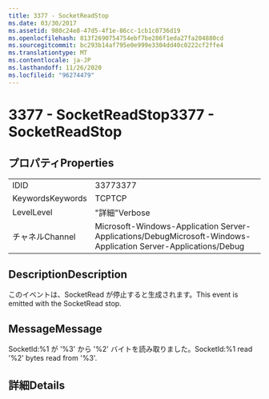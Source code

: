 ```yaml
---
title: 3377 - SocketReadStop
ms.date: 03/30/2017
ms.assetid: 980c24e8-47d5-4f1e-86cc-1cb1c0736d19
ms.openlocfilehash: 813f2690754754ebf7be286f1eda27fa204880cd
ms.sourcegitcommit: bc293b14af795e0e999e3304dd40c0222cf2ffe4
ms.translationtype: MT
ms.contentlocale: ja-JP
ms.lasthandoff: 11/26/2020
ms.locfileid: "96274479"
---
```

# <a name="3377---socketreadstop"></a><span data-ttu-id="455d2-102">3377 - SocketReadStop</span><span class="sxs-lookup"><span data-stu-id="455d2-102">3377 - SocketReadStop</span></span>

## <a name="properties"></a><span data-ttu-id="455d2-103">プロパティ</span><span class="sxs-lookup"><span data-stu-id="455d2-103">Properties</span></span>  
  
|||  
|-|-|  
|<span data-ttu-id="455d2-104">ID</span><span class="sxs-lookup"><span data-stu-id="455d2-104">ID</span></span>|<span data-ttu-id="455d2-105">3377</span><span class="sxs-lookup"><span data-stu-id="455d2-105">3377</span></span>|  
|<span data-ttu-id="455d2-106">Keywords</span><span class="sxs-lookup"><span data-stu-id="455d2-106">Keywords</span></span>|<span data-ttu-id="455d2-107">TCP</span><span class="sxs-lookup"><span data-stu-id="455d2-107">TCP</span></span>|  
|<span data-ttu-id="455d2-108">Level</span><span class="sxs-lookup"><span data-stu-id="455d2-108">Level</span></span>|<span data-ttu-id="455d2-109">"詳細"</span><span class="sxs-lookup"><span data-stu-id="455d2-109">Verbose</span></span>|  
|<span data-ttu-id="455d2-110">チャネル</span><span class="sxs-lookup"><span data-stu-id="455d2-110">Channel</span></span>|<span data-ttu-id="455d2-111">Microsoft-Windows-Application Server-Applications/Debug</span><span class="sxs-lookup"><span data-stu-id="455d2-111">Microsoft-Windows-Application Server-Applications/Debug</span></span>|  
  
## <a name="description"></a><span data-ttu-id="455d2-112">Description</span><span class="sxs-lookup"><span data-stu-id="455d2-112">Description</span></span>  

 <span data-ttu-id="455d2-113">このイベントは、SocketRead が停止すると生成されます。</span><span class="sxs-lookup"><span data-stu-id="455d2-113">This event is emitted with the SocketRead stop.</span></span>  
  
## <a name="message"></a><span data-ttu-id="455d2-114">Message</span><span class="sxs-lookup"><span data-stu-id="455d2-114">Message</span></span>  

 <span data-ttu-id="455d2-115">SocketId:%1 が '%3' から '%2' バイトを読み取りました。</span><span class="sxs-lookup"><span data-stu-id="455d2-115">SocketId:%1 read '%2' bytes read from '%3'.</span></span>  
  
## <a name="details"></a><span data-ttu-id="455d2-116">詳細</span><span class="sxs-lookup"><span data-stu-id="455d2-116">Details</span></span>
